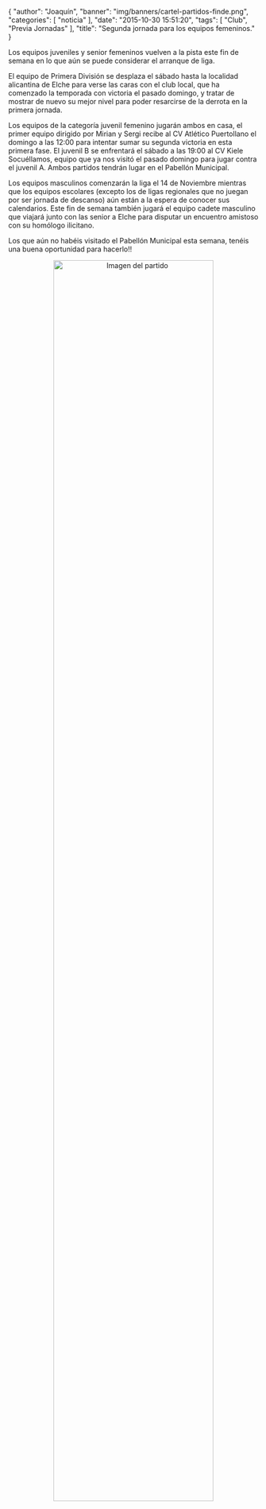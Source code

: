 {
  "author": "Joaquín", 
  "banner": "img/banners/cartel-partidos-finde.png", 
  "categories": [
    "noticia"
  ], 
  "date": "2015-10-30 15:51:20", 
  "tags": [
    "Club", 
    "Previa Jornadas"
  ], 
  "title": "Segunda jornada para los equipos femeninos."
}

Los equipos juveniles y senior femeninos vuelven a la pista este fin de semana en lo que aún se puede considerar el arranque de liga.

El equipo de Primera División se desplaza el sábado hasta la localidad alicantina de Elche para verse las caras con el club local, que ha comenzado la temporada con victoria el pasado domingo, y tratar de mostrar de nuevo su mejor nivel para poder resarcirse de la derrota en la primera jornada.

Los equipos de la categoría juvenil femenino jugarán ambos en casa, el primer equipo dirigido por Mirian y Sergi recibe al CV Atlético Puertollano el domingo a las 12:00 para intentar sumar su segunda victoria en esta primera fase. El juvenil B se enfrentará el sábado a las 19:00 al CV Kiele Socuéllamos, equipo que ya nos visitó el pasado domingo para jugar contra el juvenil A. Ambos partidos tendrán lugar en el Pabellón Municipal.

Los equipos masculinos comenzarán la liga el 14 de Noviembre mientras que los equipos escolares (excepto los de ligas regionales que no juegan por ser jornada de descanso) aún están a la espera de conocer sus calendarios. Este fin de semana también jugará el equipo cadete masculino que viajará junto con las senior a Elche para disputar un encuentro amistoso con su homólogo ilicitano. 

Los que aún no habéis visitado el Pabellón Municipal esta semana, tenéis una buena oportunidad para hacerlo!!

<center>
<a target="_new" href="http://www.advmiguelturra.org/img/banners/cartel-partidos-finde.png"> 
<img alt="Imagen del partido" width="80%" align="center" src="http://www.advmiguelturra.org/img/banners/cartel-partidos-finde.png"/> </a> </center>

